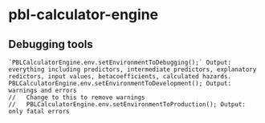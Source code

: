 # pbl-calculator-engine

## Debugging tools

    `PBLCalculatorEngine.env.setEnvironmentToDebugging();` Output: everything including predictors, intermediate predictors, explanatory redictors, input values, betacoefficients, calculated hazards.
    PBLCalculatorEngine.env.setEnvironmentToDevelopment(); Output: warnings and errors
    //   Change to this to remove warnings
    //   PBLCalculatorEngine.env.setEnvironmentToProduction(); Output: only fatal errors

